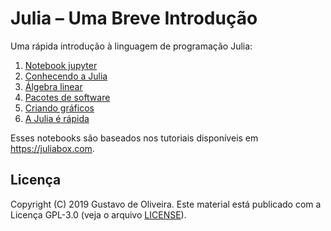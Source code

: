 # Julia – Uma Breve Introdução

Uma rápida introdução à linguagem de programação Julia:

1. [Notebook jupyter](01.notebook_jupyter.ipynb)
2. [Conhecendo a Julia](02.conhecendo_a_julia.ipynb)
3. [Álgebra linear](03.algebra_linear.ipynb)
4. [Pacotes de software](04.pacotes_de_software.ipynb)
5. [Criando gráficos](05.criando_graficos.ipynb)
6. [A Julia é rápida](06.a_julia_é_rápida.ipynb)

Esses notebooks são baseados nos tutoriais disponíveis em https://juliabox.com.

## Licença

Copyright (C) 2019 Gustavo de Oliveira.
Este material está publicado com a Licença GPL-3.0 (veja o arquivo [LICENSE][1]).

[1]: LICENSE
